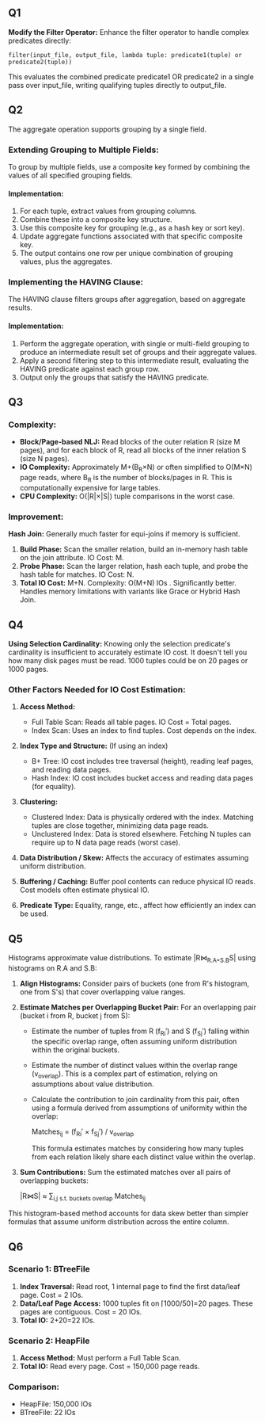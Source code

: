## Q1

**Modify the Filter Operator:**
Enhance the filter operator to handle complex predicates directly:
```
filter(input_file, output_file, lambda tuple: predicate1(tuple) or predicate2(tuple))
```
This evaluates the combined predicate predicate1 OR predicate2 in a single pass over input_file, writing qualifying tuples directly to output_file.

## Q2

The aggregate operation supports grouping by a single field.

### Extending Grouping to Multiple Fields:

To group by multiple fields, use a composite key formed by combining the values of all specified grouping fields.

#### Implementation:
1. For each tuple, extract values from grouping columns.
2. Combine these into a composite key structure.
3. Use this composite key for grouping (e.g., as a hash key or sort key).
4. Update aggregate functions associated with that specific composite key.
5. The output contains one row per unique combination of grouping values, plus the aggregates.

### Implementing the HAVING Clause:

The HAVING clause filters groups after aggregation, based on aggregate results.

#### Implementation:
1. Perform the aggregate operation, with single or multi-field grouping to produce an intermediate result set of groups and their aggregate values.
2. Apply a second filtering step to this intermediate result, evaluating the HAVING predicate against each group row.
3. Output only the groups that satisfy the HAVING predicate.

## Q3

### Complexity:
- **Block/Page-based NLJ:** Read blocks of the outer relation R (size M pages), and for each block of R, read all blocks of the inner relation S (size N pages).
- **IO Complexity:** Approximately M+(B<sub>R</sub>×N) or often simplified to O(M×N) page reads, where B<sub>R</sub> is the number of blocks/pages in R. This is computationally expensive for large tables.
- **CPU Complexity:** O(|R|×|S|) tuple comparisons in the worst case.

### Improvement:

**Hash Join:** Generally much faster for equi-joins if memory is sufficient.
1. **Build Phase:** Scan the smaller relation, build an in-memory hash table on the join attribute. IO Cost: M.
2. **Probe Phase:** Scan the larger relation, hash each tuple, and probe the hash table for matches. IO Cost: N.
3. **Total IO Cost:** M+N. Complexity: O(M+N) IOs . Significantly better. Handles memory limitations with variants like Grace or Hybrid Hash Join.

## Q4

**Using Selection Cardinality:** Knowing only the selection predicate's cardinality is insufficient to accurately estimate IO cost. It doesn't tell you how many disk pages must be read. 1000 tuples could be on 20 pages or 1000 pages.

### Other Factors Needed for IO Cost Estimation:

1. **Access Method:**
   - Full Table Scan: Reads all table pages. IO Cost = Total pages.
   - Index Scan: Uses an index to find tuples. Cost depends on the index.

2. **Index Type and Structure:** (If using an index)
   - B+ Tree: IO cost includes tree traversal (height), reading leaf pages, and reading data pages.
   - Hash Index: IO cost includes bucket access and reading data pages (for equality).

3. **Clustering:**
   - Clustered Index: Data is physically ordered with the index. Matching tuples are close together, minimizing data page reads.
   - Unclustered Index: Data is stored elsewhere. Fetching N tuples can require up to N data page reads (worst case).

4. **Data Distribution / Skew:** Affects the accuracy of estimates assuming uniform distribution.

5. **Buffering / Caching:** Buffer pool contents can reduce physical IO reads. Cost models often estimate physical IO.

6. **Predicate Type:** Equality, range, etc., affect how efficiently an index can be used.

## Q5

Histograms approximate value distributions. To estimate |R⋈<sub>R.A=S.B</sub>S| using histograms on R.A and S.B:

1. **Align Histograms:** Consider pairs of buckets (one from R's histogram, one from S's) that cover overlapping value ranges.

2. **Estimate Matches per Overlapping Bucket Pair:** For an overlapping pair (bucket i from R, bucket j from S):
   - Estimate the number of tuples from R (f<sub>Ri</sub>′) and S (f<sub>Sj</sub>′) falling within the specific overlap range, often assuming uniform distribution within the original buckets.
   - Estimate the number of distinct values within the overlap range (v<sub>overlap</sub>). This is a complex part of estimation, relying on assumptions about value distribution.
   - Calculate the contribution to join cardinality from this pair, often using a formula derived from assumptions of uniformity within the overlap:
     
     Matches<sub>ij</sub> = (f<sub>Ri</sub>′ × f<sub>Sj</sub>′) / v<sub>overlap</sub>
     
     This formula estimates matches by considering how many tuples from each relation likely share each distinct value within the overlap.

3. **Sum Contributions:** Sum the estimated matches over all pairs of overlapping buckets:
   
   |R⋈S| ≈ ∑<sub>i,j s.t. buckets overlap</sub> Matches<sub>ij</sub>

This histogram-based method accounts for data skew better than simpler formulas that assume uniform distribution across the entire column.

## Q6

### Scenario 1: BTreeFile

1. **Index Traversal:** Read root, 1 internal page to find the first data/leaf page. Cost = 2 IOs.
2. **Data/Leaf Page Access:** 1000 tuples fit on ⌈1000/50⌉=20 pages. These pages are contiguous. Cost = 20 IOs.
3. **Total IO:** 2+20=22 IOs.

### Scenario 2: HeapFile
1. **Access Method:** Must perform a Full Table Scan.
2. **Total IO:** Read every page. Cost = 150,000 page reads.

### Comparison:
- HeapFile: 150,000 IOs
- BTreeFile: 22 IOs
